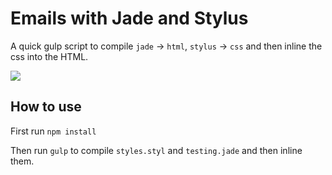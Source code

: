 # Emails with Jade and Stylus

A quick gulp script to compile `jade` → `html`, `stylus` → `css` and then inline the css into the HTML.


![](http://wes.io/gAI3/content)

## How to use

First run `npm install`

Then run `gulp` to compile `styles.styl` and `testing.jade` and then inline them.

